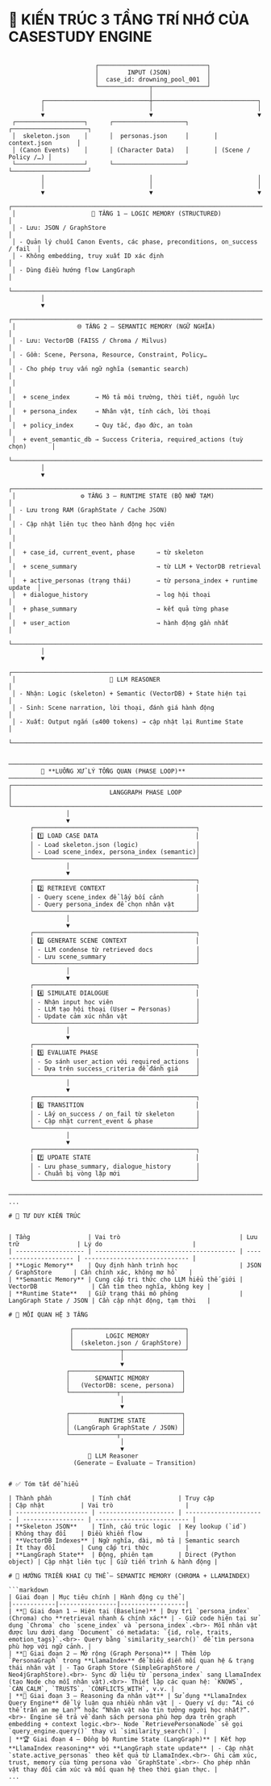 # 🧠 KIẾN TRÚC 3 TẦNG TRÍ NHỚ CỦA CASESTUDY ENGINE
```text

                        ┌──────────────────────────────┐
                        │        INPUT (JSON)          │
                        │  case_id: drowning_pool_001  │
                        └──────────────┬───────────────┘
                                       │
         ┌─────────────────────────────┼─────────────────────────────┐
         │                             │                             │
         ▼                             ▼                             ▼
 ┌───────────────────┐      ┌────────────────────┐       ┌─────────────────────┐
 │  skeleton.json    │      │  personas.json     │       │  context.json       │
 │ (Canon Events)    │      │ (Character Data)   │       │ (Scene / Policy /…) │
 └───────────────────┘      └────────────────────┘       └─────────────────────┘
         │                             │                             │
         │                             │                             │
         ▼                             ▼                             ▼
 ┌────────────────────────────────────────────────────────────────────────────┐
 │                     🧱 TẦNG 1 – LOGIC MEMORY (STRUCTURED)                 │
 │ - Lưu: JSON / GraphStore                                                   │
 │ - Quản lý chuỗi Canon Events, các phase, preconditions, on_success / fail  │
 │ - Không embedding, truy xuất ID xác định                                   │
 │ - Dùng điều hướng flow LangGraph                                           │
 └────────────────────────────────────────────────────────────────────────────┘
         │
         ▼
 ┌────────────────────────────────────────────────────────────────────────────┐
 │                 🌐 TẦNG 2 – SEMANTIC MEMORY (NGỮ NGHĨA)                    │
 │ - Lưu: VectorDB (FAISS / Chroma / Milvus)                                  │
 │ - Gồm: Scene, Persona, Resource, Constraint, Policy…                       │
 │ - Cho phép truy vấn ngữ nghĩa (semantic search)                            │
 │                                                                            │
 │  + scene_index       → Mô tả môi trường, thời tiết, nguồn lực              │
 │  + persona_index     → Nhân vật, tính cách, lời thoại                      │
 │  + policy_index      → Quy tắc, đạo đức, an toàn                           │
 │  + event_semantic_db → Success Criteria, required_actions (tuỳ chọn)       │
 └────────────────────────────────────────────────────────────────────────────┘
         │
         ▼
 ┌────────────────────────────────────────────────────────────────────────────┐
 │                  ⚙️ TẦNG 3 – RUNTIME STATE (BỘ NHỚ TẠM)                    │
 │ - Lưu trong RAM (GraphState / Cache JSON)                                  │
 │ - Cập nhật liên tục theo hành động học viên                                │
 │                                                                            │
 │  + case_id, current_event, phase      → từ skeleton                        │
 │  + scene_summary                      → từ LLM + VectorDB retrieval        │
 │  + active_personas (trạng thái)       → từ persona_index + runtime update  │
 │  + dialogue_history                   → log hội thoại                      │
 │  + phase_summary                      → kết quả từng phase                 │
 │  + user_action                        → hành động gần nhất                 │
 └────────────────────────────────────────────────────────────────────────────┘
         │
         ▼
 ┌────────────────────────────────────────────────────────────────────────────┐
 │                          🤖 LLM REASONER                                   │
 │ - Nhận: Logic (skeleton) + Semantic (VectorDB) + State hiện tại            │
 │ - Sinh: Scene narration, lời thoại, đánh giá hành động                     │
 │ - Xuất: Output ngắn (≤400 tokens) → cập nhật lại Runtime State             │
 └────────────────────────────────────────────────────────────────────────────┘


───────────────────────────────────────────────────────────────────────────────
         🔁 **LUỒNG XỬ LÝ TỔNG QUAN (PHASE LOOP)**
───────────────────────────────────────────────────────────────────────────────
┌────────────────────────────────────────────────────────────────────────────┐
│                           LANGGRAPH PHASE LOOP                             │
└────────────────────────────────────────────────────────────────────────────┘
                │
                ▼
      ┌─────────────────────────────────────────────┐
      │ 1️⃣ LOAD CASE DATA                           │
      │ - Load skeleton.json (logic)                │
      │ - Load scene_index, persona_index (semantic)│
      └─────────────────────────────────────────────┘
                │
                ▼
      ┌─────────────────────────────────────────────┐
      │ 2️⃣ RETRIEVE CONTEXT                         │
      │ - Query scene_index để lấy bối cảnh         │
      │ - Query persona_index để chọn nhân vật      │
      └─────────────────────────────────────────────┘
                │
                ▼
      ┌─────────────────────────────────────────────┐
      │ 3️⃣ GENERATE SCENE CONTEXT                   │
      │ - LLM condense từ retrieved docs            │
      │ - Lưu scene_summary                         │
      └─────────────────────────────────────────────┘
                │
                ▼
      ┌─────────────────────────────────────────────┐
      │ 4️⃣ SIMULATE DIALOGUE                        │
      │ - Nhận input học viên                       │
      │ - LLM tạo hội thoại (User ↔ Personas)       │
      │ - Update cảm xúc nhân vật                   │
      └─────────────────────────────────────────────┘
                │
                ▼
      ┌─────────────────────────────────────────────┐
      │ 5️⃣ EVALUATE PHASE                           │
      │ - So sánh user_action với required_actions  │
      │ - Dựa trên success_criteria để đánh giá     │
      └─────────────────────────────────────────────┘
                │
                ▼
      ┌─────────────────────────────────────────────┐
      │ 6️⃣ TRANSITION                               │
      │ - Lấy on_success / on_fail từ skeleton      │
      │ - Cập nhật current_event & phase            │
      └─────────────────────────────────────────────┘
                │
                ▼
      ┌─────────────────────────────────────────────┐
      │ 7️⃣ UPDATE STATE                             │
      │ - Lưu phase_summary, dialogue_history       │
      │ - Chuẩn bị vòng lặp mới                     │
      └─────────────────────────────────────────────┘

───────────────────────────────────────────────────────────────────────────────
...

# 🧭 TƯ DUY KIẾN TRÚC


| Tầng                | Vai trò                                 | Lưu trữ                | Lý do                         |
| ------------------- | --------------------------------------- | ---------------------- | ----------------------------- |
| **Logic Memory**    | Quy định hành trình học                 | JSON / GraphStore      | Cần chính xác, không mơ hồ    |
| **Semantic Memory** | Cung cấp tri thức cho LLM hiểu thế giới | VectorDB               | Cần tìm theo nghĩa, không key |
| **Runtime State**   | Giữ trạng thái mô phỏng                 | LangGraph State / JSON | Cần cập nhật động, tạm thời   |

# 🧩 MỐI QUAN HỆ 3 TẦNG

                 ┌───────────────────────────────┐
                 │         LOGIC MEMORY          │
                 │  (skeleton.json / GraphStore) │
                 └─────────────┬─────────────────┘
                               │
                               ▼
                ┌───────────────────────────────┐
                │       SEMANTIC MEMORY         │
                │   (VectorDB: scene, persona)  │
                └─────────────┬─────────────────┘
                               │
                               ▼
                ┌───────────────────────────────┐
                │        RUNTIME STATE          │
                │ (LangGraph GraphState / JSON) │
                └─────────────┬─────────────────┘
                               │
                               ▼
                      🤖 LLM Reasoner
                  (Generate – Evaluate – Transition)


# ✅ Tóm tắt dễ hiểu

| Thành phần           | Tính chất             | Truy cập               | Cập nhật          | Vai trò                    |
| -------------------- | --------------------- | ---------------------- | ----------------- | -------------------------- |
| **Skeleton JSON**    | Tĩnh, cấu trúc logic  | Key lookup (`id`)      | Không thay đổi    | Điều khiển flow            |
| **VectorDB Indexes** | Ngữ nghĩa, dài, mô tả | Semantic search        | Ít thay đổi       | Cung cấp tri thức          |
| **LangGraph State**  | Động, phiên tạm       | Direct (Python object) | Cập nhật liên tục | Giữ tiến trình & hành động |

# 🔧 HƯỚNG TRIỂN KHAI CỤ THỂ – SEMANTIC MEMORY (CHROMA + LLAMAINDEX)

```markdown
| Giai đoạn | Mục tiêu chính | Hành động cụ thể |
|------------|----------------|------------------|
| **🥇 Giai đoạn 1 – Hiện tại (Baseline)** | Duy trì `persona_index` (Chroma) cho **retrieval nhanh & chính xác** | - Giữ code hiện tại sử dụng `Chroma` cho `scene_index` và `persona_index`.<br>- Mỗi nhân vật được lưu dưới dạng `Document` có metadata: `{id, role, traits, emotion_tags}`.<br>- Query bằng `similarity_search()` để tìm persona phù hợp với ngữ cảnh. |
| **🥈 Giai đoạn 2 – Mở rộng (Graph Persona)** | Thêm lớp `PersonaGraph` trong **LlamaIndex** để biểu diễn mối quan hệ & trạng thái nhân vật | - Tạo Graph Store (SimpleGraphStore / Neo4jGraphStore).<br>- Sync dữ liệu từ `persona_index` sang LlamaIndex (tạo Node cho mỗi nhân vật).<br>- Thiết lập các quan hệ: `KNOWS`, `CAN_CALM`, `TRUSTS`, `CONFLICTS_WITH`, v.v. |
| **🥉 Giai đoạn 3 – Reasoning đa nhân vật** | Sử dụng **LlamaIndex Query Engine** để lý luận qua nhiều nhân vật | - Query ví dụ: “Ai có thể trấn an mẹ Lan?” hoặc “Nhân vật nào tin tưởng người học nhất?”.<br>- Engine sẽ trả về danh sách persona phù hợp dựa trên graph embedding + context logic.<br>- Node `RetrievePersonaNode` sẽ gọi `query_engine.query()` thay vì `similarity_search()`. |
| **🏆 Giai đoạn 4 – Đồng bộ Runtime State (LangGraph)** | Kết hợp **LlamaIndex reasoning** với **LangGraph state update** | - Cập nhật `state.active_personas` theo kết quả từ LlamaIndex.<br>- Ghi cảm xúc, trust, memory của từng persona vào `GraphState`.<br>- Cho phép nhân vật thay đổi cảm xúc và mối quan hệ theo thời gian thực. |
...